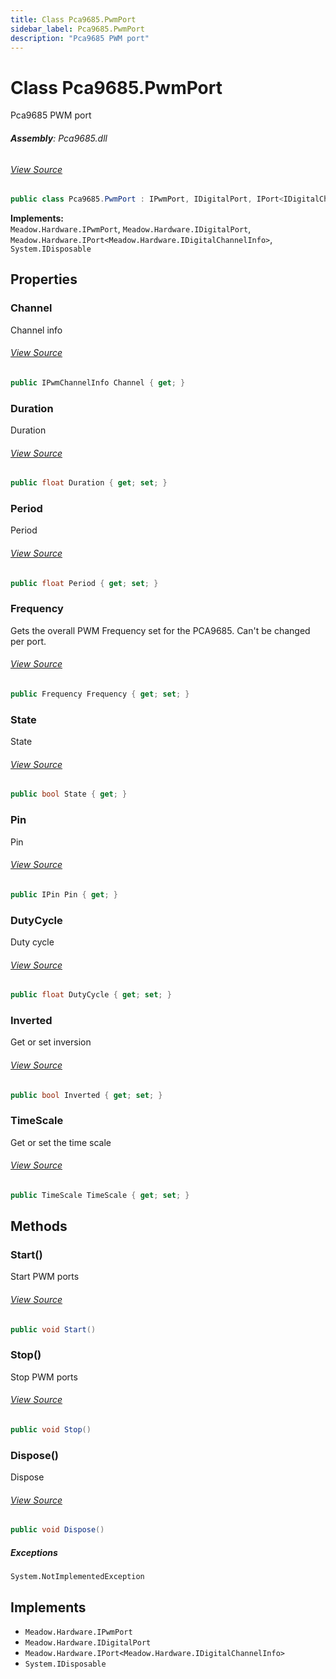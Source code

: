 ```yaml
---
title: Class Pca9685.PwmPort
sidebar_label: Pca9685.PwmPort
description: "Pca9685 PWM port"
---
```

# Class Pca9685.PwmPort
Pca9685 PWM port

###### **Assembly**: Pca9685.dll
###### [View Source](https://github.com/WildernessLabs/Meadow.Foundation.git/blob/develop/Source/Meadow.Foundation.Peripherals/ICs.IOExpanders.Pca9685/Driver/Pca9685.PwmPort.cs#L11)
```csharp title="Declaration"
public class Pca9685.PwmPort : IPwmPort, IDigitalPort, IPort<IDigitalChannelInfo>, IDisposable
```
**Implements:**  
`Meadow.Hardware.IPwmPort`, `Meadow.Hardware.IDigitalPort`, `Meadow.Hardware.IPort<Meadow.Hardware.IDigitalChannelInfo>`, `System.IDisposable`

## Properties
### Channel
Channel info
###### [View Source](https://github.com/WildernessLabs/Meadow.Foundation.git/blob/develop/Source/Meadow.Foundation.Peripherals/ICs.IOExpanders.Pca9685/Driver/Pca9685.PwmPort.cs#L24)
```csharp title="Declaration"
public IPwmChannelInfo Channel { get; }
```
### Duration
Duration
###### [View Source](https://github.com/WildernessLabs/Meadow.Foundation.git/blob/develop/Source/Meadow.Foundation.Peripherals/ICs.IOExpanders.Pca9685/Driver/Pca9685.PwmPort.cs#L29)
```csharp title="Declaration"
public float Duration { get; set; }
```
### Period
Period
###### [View Source](https://github.com/WildernessLabs/Meadow.Foundation.git/blob/develop/Source/Meadow.Foundation.Peripherals/ICs.IOExpanders.Pca9685/Driver/Pca9685.PwmPort.cs#L34)
```csharp title="Declaration"
public float Period { get; set; }
```
### Frequency
Gets the overall PWM Frequency set for the PCA9685. Can't be changed per port.
###### [View Source](https://github.com/WildernessLabs/Meadow.Foundation.git/blob/develop/Source/Meadow.Foundation.Peripherals/ICs.IOExpanders.Pca9685/Driver/Pca9685.PwmPort.cs#L39)
```csharp title="Declaration"
public Frequency Frequency { get; set; }
```
### State
State
###### [View Source](https://github.com/WildernessLabs/Meadow.Foundation.git/blob/develop/Source/Meadow.Foundation.Peripherals/ICs.IOExpanders.Pca9685/Driver/Pca9685.PwmPort.cs#L44)
```csharp title="Declaration"
public bool State { get; }
```
### Pin
Pin
###### [View Source](https://github.com/WildernessLabs/Meadow.Foundation.git/blob/develop/Source/Meadow.Foundation.Peripherals/ICs.IOExpanders.Pca9685/Driver/Pca9685.PwmPort.cs#L49)
```csharp title="Declaration"
public IPin Pin { get; }
```
### DutyCycle
Duty cycle
###### [View Source](https://github.com/WildernessLabs/Meadow.Foundation.git/blob/develop/Source/Meadow.Foundation.Peripherals/ICs.IOExpanders.Pca9685/Driver/Pca9685.PwmPort.cs#L54)
```csharp title="Declaration"
public float DutyCycle { get; set; }
```
### Inverted
Get or set inversion
###### [View Source](https://github.com/WildernessLabs/Meadow.Foundation.git/blob/develop/Source/Meadow.Foundation.Peripherals/ICs.IOExpanders.Pca9685/Driver/Pca9685.PwmPort.cs#L67)
```csharp title="Declaration"
public bool Inverted { get; set; }
```
### TimeScale
Get or set the time scale
###### [View Source](https://github.com/WildernessLabs/Meadow.Foundation.git/blob/develop/Source/Meadow.Foundation.Peripherals/ICs.IOExpanders.Pca9685/Driver/Pca9685.PwmPort.cs#L72)
```csharp title="Declaration"
public TimeScale TimeScale { get; set; }
```
## Methods
### Start()
Start PWM ports
###### [View Source](https://github.com/WildernessLabs/Meadow.Foundation.git/blob/develop/Source/Meadow.Foundation.Peripherals/ICs.IOExpanders.Pca9685/Driver/Pca9685.PwmPort.cs#L98)
```csharp title="Declaration"
public void Start()
```
### Stop()
Stop PWM ports
###### [View Source](https://github.com/WildernessLabs/Meadow.Foundation.git/blob/develop/Source/Meadow.Foundation.Peripherals/ICs.IOExpanders.Pca9685/Driver/Pca9685.PwmPort.cs#L113)
```csharp title="Declaration"
public void Stop()
```
### Dispose()
Dispose
###### [View Source](https://github.com/WildernessLabs/Meadow.Foundation.git/blob/develop/Source/Meadow.Foundation.Peripherals/ICs.IOExpanders.Pca9685/Driver/Pca9685.PwmPort.cs#L132)
```csharp title="Declaration"
public void Dispose()
```

##### Exceptions

`System.NotImplementedException`  


## Implements

* `Meadow.Hardware.IPwmPort`
* `Meadow.Hardware.IDigitalPort`
* `Meadow.Hardware.IPort<Meadow.Hardware.IDigitalChannelInfo>`
* `System.IDisposable`
